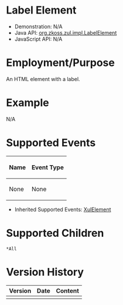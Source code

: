 

# Label Element

- Demonstration: N/A
- Java API: [org.zkoss.zul.impl.LabelElement](https://www.zkoss.org/javadoc/latest/zk/org/zkoss/zul/impl/LabelElement.html)
- JavaScript API: N/A

# Employment/Purpose

An HTML element with a label.

# Example

N/A

# Supported Events

<table>
<thead>
<tr class="header">
<th><center>
<p>Name</p>
</center></th>
<th><center>
<p>Event Type</p>
</center></th>
</tr>
</thead>
<tbody>
<tr class="odd">
<td><p>None</p></td>
<td><p>None</p></td>
</tr>
</tbody>
</table>

- Inherited Supported Events: [ XulElement]({{site.baseurl}}/zk_component_ref/base_components/xulelement#Supported_Events)

# Supported Children

`*All`

# Version History

| Version | Date | Content |
|---------|------|---------|
|         |      |         |


